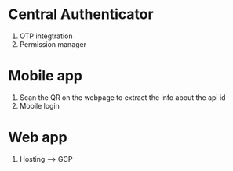 # Central Authenticator
1. OTP integtration
2. Permission manager

# Mobile app
1. Scan the QR on the webpage to extract the info about the api id
2. Mobile login

# Web app
1. Hosting --> GCP